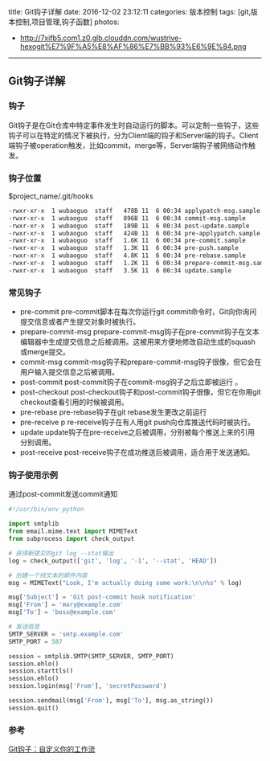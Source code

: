 title: Git钩子详解
date: 2016-12-02 23:12:11
categories: 版本控制
tags: [git,版本控制,项目管理,钩子函数]
photos:
- http://7xifb5.com1.z0.glb.clouddn.com/wustrive-hexogit%E7%9F%A5%E8%AF%86%E7%BB%93%E6%9E%84.png
---

## Git钩子详解

### 钩子
Git钩子是在Git仓库中特定事件发生时自动运行的脚本。可以定制一些钩子，这些钩子可以在特定的情况下被执行，分为Client端的钩子和Server端的钩子。Client端钩子被operation触发，比如commit，merge等，Server端钩子被网络动作触发。

### 钩子位置
$project_name/.git/hooks

```bash
-rwxr-xr-x  1 wubaoguo  staff   478B 11  6 00:34 applypatch-msg.sample
-rwxr-xr-x  1 wubaoguo  staff   896B 11  6 00:34 commit-msg.sample
-rwxr-xr-x  1 wubaoguo  staff   189B 11  6 00:34 post-update.sample
-rwxr-xr-x  1 wubaoguo  staff   424B 11  6 00:34 pre-applypatch.sample
-rwxr-xr-x  1 wubaoguo  staff   1.6K 11  6 00:34 pre-commit.sample
-rwxr-xr-x  1 wubaoguo  staff   1.3K 11  6 00:34 pre-push.sample
-rwxr-xr-x  1 wubaoguo  staff   4.8K 11  6 00:34 pre-rebase.sample
-rwxr-xr-x  1 wubaoguo  staff   1.2K 11  6 00:34 prepare-commit-msg.sample
-rwxr-xr-x  1 wubaoguo  staff   3.5K 11  6 00:34 update.sample
```

### 常见钩子

- pre-commit  pre-commit脚本在每次你运行git commit命令时，Git向你询问提交信息或者产生提交对象时被执行。
- prepare-commit-msg  prepare-commit-msg钩子在pre-commit钩子在文本编辑器中生成提交信息之后被调用。这被用来方便地修改自动生成的squash或merge提交。
- commit-msg  commit-msg钩子和prepare-commit-msg钩子很像，但它会在用户输入提交信息之后被调用。
- post-commit  post-commit钩子在commit-msg钩子之后立即被运行 。
- post-checkout  post-checkout钩子和post-commit钩子很像，但它在你用git checkout查看引用的时候被调用。
- pre-rebase  pre-rebase钩子在git rebase发生更改之前运行
- pre-receive p re-receive钩子在有人用git push向仓库推送代码时被执行。
- update  update钩子在pre-receive之后被调用，分别被每个推送上来的引用分别调用。
- post-receive  post-receive钩子在成功推送后被调用，适合用于发送通知。

### 钩子使用示例

通过post-commit发送commit通知

```python
#!/usr/bin/env python

import smtplib
from email.mime.text import MIMEText
from subprocess import check_output

# 获得新提交的git log --stat输出
log = check_output(['git', 'log', '-1', '--stat', 'HEAD'])

# 创建一个纯文本的邮件内容
msg = MIMEText("Look, I'm actually doing some work:\n\n%s" % log)

msg['Subject'] = 'Git post-commit hook notification'
msg['From'] = 'mary@example.com'
msg['To'] = 'boss@example.com'

# 发送信息
SMTP_SERVER = 'smtp.example.com'
SMTP_PORT = 587

session = smtplib.SMTP(SMTP_SERVER, SMTP_PORT)
session.ehlo()
session.starttls()
session.ehlo()
session.login(msg['From'], 'secretPassword')

session.sendmail(msg['From'], msg['To'], msg.as_string())
session.quit()

```


### 参考

[Git钩子：自定义你的工作流](https://github.com/geeeeeeeeek/git-recipes/wiki/5.4-Git%E9%92%A9%E5%AD%90%EF%BC%9A%E8%87%AA%E5%AE%9A%E4%B9%89%E4%BD%A0%E7%9A%84%E5%B7%A5%E4%BD%9C%E6%B5%81)

